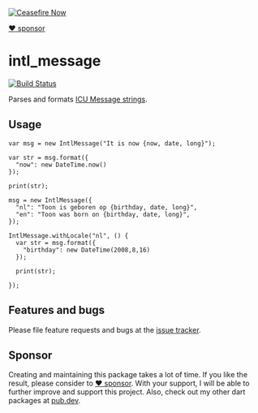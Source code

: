 [![Ceasefire Now](https://badge.techforpalestine.org/default)](https://techforpalestine.org/learn-more)

[:heart: sponsor](https://github.com/sponsors/rbellens)

# intl_message

[![Build Status](https://travis-ci.org/appsup-dart/intl_message.svg?branch=master)](https://travis-ci.org/appsup-dart/expressions)

Parses and formats [ICU Message strings](http://userguide.icu-project.org/formatparse/messages).

## Usage

    var msg = new IntlMessage("It is now {now, date, long}");
    
    var str = msg.format({
      "now": new DateTime.now()
    });
    
    print(str);
    
    msg = new IntlMessage({
      "nl": "Toon is geboren op {birthday, date, long}",
      "en": "Toon was born on {birthday, date, long}",
    });
    
    IntlMessage.withLocale("nl", () {
      var str = msg.format({
        "birthday": new DateTime(2008,8,16)
      });
    
      print(str);
   
    });
    
    
## Features and bugs

Please file feature requests and bugs at the [issue tracker][tracker].

[tracker]: https://github.com/appsup-dart/intl_message/issues

## Sponsor

Creating and maintaining this package takes a lot of time. If you like the result, please consider to [:heart: sponsor](https://github.com/sponsors/rbellens). 
With your support, I will be able to further improve and support this project.
Also, check out my other dart packages at [pub.dev](https://pub.dev/packages?q=publisher%3Aappsup.be).

